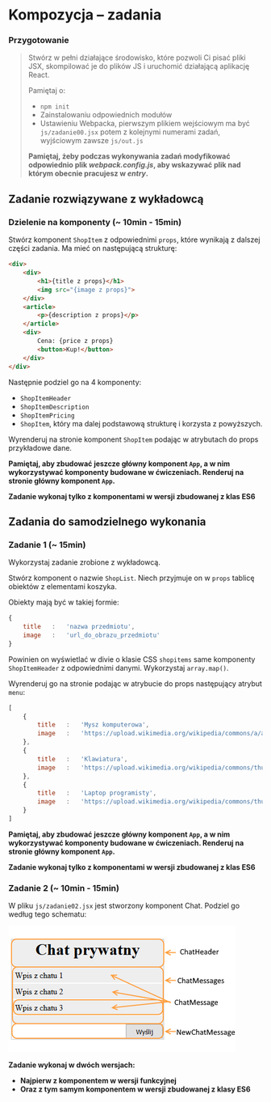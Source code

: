 # Kompozycja &ndash; zadania

### Przygotowanie

> Stwórz w pełni działające środowisko, które pozwoli Ci pisać pliki JSX, skompilować je do plików JS i uruchomić działającą aplikację React.
> 
> Pamiętaj o:
> - ```npm init```
> - Zainstalowaniu odpowiednich modułów
> - Ustawieniu Webpacka, pierwszym plikiem wejściowym ma być `js/zadanie00.jsx` potem z kolejnymi numerami zadań, wyjściowym zawsze `js/out.js`
>
> **Pamiętaj, żeby podczas wykonywania zadań modyfikować odpowiednio plik _webpack.config.js_, aby wskazywać plik nad którym obecnie pracujesz w _entry_.**

## Zadanie rozwiązywane z wykładowcą

### Dzielenie na komponenty (~ 10min - 15min)

Stwórz komponent `ShopItem` z odpowiednimi `props`, które wynikają z dalszej części zadania. Ma mieć on następującą strukturę:
```HTML
<div>
    <div>
        <h1>{title z props}</h1>
        <img src="{image z props}">
    </div>
    <article>
        <p>{description z props}</p>
    </article>
    <div>
        Cena: {price z props}
        <button>Kup!</button>
    </div>
</div>
```

Następnie podziel go na 4 komponenty:
- `ShopItemHeader`
- `ShopItemDescription`
- `ShopItemPricing`
- `ShopItem`, który ma dalej podstawową strukturę i korzysta z powyższych.

Wyrenderuj na stronie komponent `ShopItem` podając w atrybutach do props przykładowe dane.

**Pamiętaj, aby zbudować jeszcze główny komponent `App`, a w nim wykorzystywać komponenty budowane w ćwiczeniach. Renderuj na stronie główny komponent `App`.**

**Zadanie wykonaj tylko z komponentami w wersji zbudowanej z klas ES6**

## Zadania do samodzielnego wykonania

### Zadanie 1 (~ 15min)

Wykorzystaj zadanie zrobione z wykładowcą.

Stwórz komponent o nazwie `ShopList`. Niech przyjmuje on w `props` tablicę obiektów z elementami koszyka.
                                      
Obiekty mają być w takiej formie:

```JavaScript
{
    title   :   'nazwa przedmiotu',
    image   :   'url_do_obrazu_przedmiotu'
}
```

Powinien on wyświetlać w divie o klasie CSS `shopitems` same komponenty `ShopItemHeader` z odpowiednimi danymi. Wykorzystaj `array.map()`.

Wyrenderuj go na stronie podając w atrybucie do props następujący atrybut `menu`:
```JavaScript
[
    {
        title   :   'Mysz komputerowa',
        image   :   'https://upload.wikimedia.org/wikipedia/commons/a/aa/3-Tastenmaus_Microsoft.jpg'
    },
    {
        title   :   'Klawiatura',
        image   :   'https://upload.wikimedia.org/wikipedia/commons/thumb/6/66/Computer_keyboard_Danish_layout.svg/1000px-Computer_keyboard_Danish_layout.svg.png'
    },
    {
        title   :   'Laptop programisty',
        image   :   'https://upload.wikimedia.org/wikipedia/commons/thumb/b/b9/Typing_computer_screen_reflection.jpg/640px-Typing_computer_screen_reflection.jpg'
    }
]
```
**Pamiętaj, aby zbudować jeszcze główny komponent `App`, a w nim wykorzystywać komponenty budowane w ćwiczeniach. Renderuj na stronie główny komponent `App`.**

**Zadanie wykonaj tylko z komponentami w wersji zbudowanej z klas ES6**

### Zadanie 2 (~ 10min - 15min)

W pliku `js/zadanie02.jsx` jest stworzony komponent Chat. Podziel go według tego schematu:

 ![Schemat dla zadania 2](img/zadanie02.png "Schemat dla zadania 2")

**Zadanie wykonaj w dwóch wersjach:**
- **Najpierw z komponentem w wersji funkcyjnej**
- **Oraz z tym samym komponentem w wersji zbudowanej z klasy ES6**
